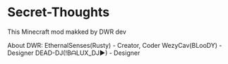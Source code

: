 # Secret-Thoughts
This Minecraft mod makked by DWR dev

About DWR:
EthernalSenses(Rusty) - Creator, Coder
WezyCav(BLooDY) - Designer
DEAD-DJ(!BᗩLUX_DJ►) - Designer
